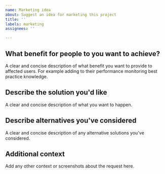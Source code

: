 ```yaml
---
name: Marketing idea
about: Suggest an idea for marketing this project
title: ''
labels: marketing
assignees: ''

---
```


## What benefit for people to you want to achieve?

A clear and concise description of what benefit you want to provide to affected
users. For example adding to their performance monitoring best practice
knowledge.

## Describe the solution you'd like

A clear and concise description of what you want to happen.

## Describe alternatives you've considered

A clear and concise description of any alternative solutions you've considered.

## Additional context

Add any other context or screenshots about the request here.
